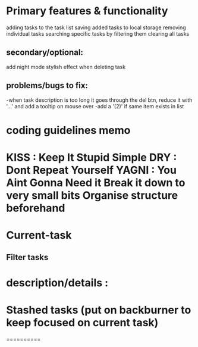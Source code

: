 Primary features & functionality
===============================

adding tasks to the task list
saving added tasks to local storage
removing individual tasks
searching specific tasks by filtering them
clearing all tasks

secondary/optional:
------------------
add night mode
stylish effect when deleting task

problems/bugs to fix:
------------------
-when task description is too long it goes through the del btn, reduce it with '...' and add a tooltip on mouse over
-add a '(2)' if same item exists in list


coding guidelines memo 
=============
KISS : Keep It Stupid Simple
DRY : Dont Repeat Yourself
YAGNI : You Aint Gonna Need it
Break it down to very small bits
Organise structure beforehand
=============

Current-task 
==========
Filter tasks
---
description/details : 
========== 

Stashed tasks (put on backburner to keep focused on current task)
==========

========== 
